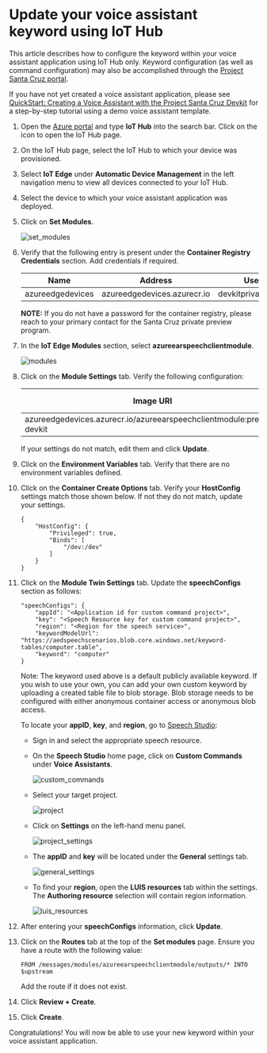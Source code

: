# Update your voice assistant keyword using IoT Hub

This article describes how to configure the keyword within your voice assistant application using IoT Hub only. Keyword configuration (as well as command configuration) may also be accomplished through the [Project Santa Cruz portal](https://github.com/microsoft/Project-Santa-Cruz-Private-Preview/blob/main/user-guides/prototyping/how-tos/speech/voice-assistant-config.md).

If you have not yet created a voice assistant application, please see [QuickStart: Creating a Voice Assistant with the Project Santa Cruz Devkit](../../nocode-speech.md) for a step-by-step tutorial using a demo voice assistant template.

1. Open the [Azure portal](https://portal.azure.com) and type **IoT Hub** into the search bar. Click on the icon to open the IoT Hub page.

1. On the IoT Hub page, select the IoT Hub to which your device was provisioned.

1. Select **IoT Edge** under **Automatic Device Management** in the left navigation menu to view all devices connected to your IoT Hub.

1. Select the device to which your voice assistant application was deployed.

1. Click on **Set Modules**.

    ![set_modules](https://github.com/microsoft/Project-Santa-Cruz-Private-Preview/blob/main/user-guides/prototyping/how-tos/speech/article_images/speech_set_modules.png)

1. Verify that the following entry is present under the **Container Registry Credentials** section. Add credentials if required.

    Name|Address|Username|Password
    ----|-------|--------|--------
    azureedgedevices|azureedgedevices.azurecr.io|devkitprivatepreviewpull|***

    **NOTE:** If you do not have a password for the container registry, please reach to your primary contact for the Santa Cruz private preview program.

1. In the **IoT Edge Modules** section, select **azureearspeechclientmodule**.

    ![modules](https://github.com/microsoft/Project-Santa-Cruz-Private-Preview/blob/main/user-guides/prototyping/how-tos/speech/article_images/speech_modules.png)

1. Click on the **Module Settings** tab. Verify the following configuration:

    Image URI|Restart Policy|Desired Status
    ---------|--------------|--------------
    azureedgedevices.azurecr.io/azureearspeechclientmodule:preload-devkit |always|running

    If your settings do not match, edit them and click **Update**.

1. Click on the **Environment Variables** tab. Verify that there are no environment variables defined.

1. Click on the **Container Create Options** tab. Verify your **HostConfig** settings match those shown below. If not they do not match, update your settings.

    ```
    {
        "HostConfig": {
            "Privileged": true,
            "Binds": [
                "/dev:/dev"
            ]
        }
    }
    ```

1. Click on the **Module Twin Settings** tab. Update the **speechConfigs** section as follows:

    ```
    "speechConfigs": {
        "appId": "<Application id for custom command project>",
        "key": "<Speech Resource key for custom command project>",
        "region": "<Region for the speech service>",
        "keywordModelUrl": "https://aedspeechscenarios.blob.core.windows.net/keyword-tables/computer.table",
        "keyword": "computer"
    }
    ```

    Note: The keyword used above is a default publicly available keyword. If you wish to use your own, you can add your own custom keyword by uploading a created table file to blob storage. Blob storage needs to be configured with either anonymous container access or anonymous blob access.

    To locate your **appID**, **key**, and **region**, go to [Speech Studio](https://speech.microsoft.com/):

    - Sign in and select the appropriate speech resource.

    - On the **Speech Studio** home page, click on **Custom Commands** under **Voice Assistants**.

        ![custom_commands](https://github.com/microsoft/Project-Santa-Cruz-Private-Preview/blob/main/user-guides/prototyping/how-tos/speech/article_images/speech_custom_commands.png)

    - Select your target project.

        ![project](https://github.com/microsoft/Project-Santa-Cruz-Private-Preview/blob/main/user-guides/prototyping/how-tos/speech/article_images/speech_project.png)

    - Click on **Settings** on the left-hand menu panel.

        ![project_settings](https://github.com/microsoft/Project-Santa-Cruz-Private-Preview/blob/main/user-guides/prototyping/how-tos/speech/article_images/speech_project_settings.png)

    - The **appID** and **key** will be located under the **General** settings tab.

        ![general_settings](https://github.com/microsoft/Project-Santa-Cruz-Private-Preview/blob/main/user-guides/prototyping/how-tos/speech/article_images/speech_general_settings.png)

    - To find your **region**, open the **LUIS resources** tab within the settings. The **Authoring resource** selection will contain region information.

        ![luis_resources](https://github.com/microsoft/Project-Santa-Cruz-Private-Preview/blob/main/user-guides/prototyping/how-tos/speech/article_images/speech_luis_resources.png)

1. After entering your **speechConfigs** information, click **Update**.

1. Click on the **Routes** tab at the top of the **Set modules** page. Ensure you have a route with the following value:

    ```
    FROM /messages/modules/azureearspeechclientmodule/outputs/* INTO $upstream
    ```

    Add the route if it does not exist.

1. Click **Review + Create**.

1. Click **Create**.

Congratulations! You will now be able to use your new keyword within your voice assistant application.
